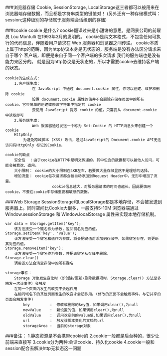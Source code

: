 
###浏览器存储
	Cookie, SessionStorage, LocalStorage这三者都可以被用来在浏览器端存储数据，而且都是字符串类型的键值对！
	(另外还有一种存储模式叫：session;这种级别的存储属于服务端会话级别的存储)
	
###cookie
	cookie 是什么?
		cookie翻译过来是小甜饼的意思，是网景公司的前雇员 Lou Montulli 在1993年3月的发明的。
		cookie是纯文本格式，不包含任何可执行的代码信息，伴随着用户请求在 Web 服务器和浏览器之间传递。
		cookie本质上属于http的范畴，因为http协议本身是无状态的，服务端是没有办法区分请求来自于哪个
					客户端，即便是来自于同一个客户端的多次请求 我们的服务端也是没有能力来区分的。
					就是因为http协议是无状态的，所以才需要cookie去维持客户端的状态。
	
	cookie的生成方式:
		1.客户端生成:
			    在 JavaScript 中通过 document.cookie 属性，你可以创建、维护和删除 cookie
				设置 document.cookie 属性的值并不会删除存储在页面中的所有 cookie。它只简单的创建或修改字符串中指定的 cookie
				要使用 JavaScript 提取 cookie 的值，只需要从 document.cookie 中读取即可
        2.服务端生成:
				Web 服务器通过发送一个称为 Set-Cookie 的 HTTP消息头来创建一个 cookie
        HttpOnly
            为避免跨域脚本 (XSS) 攻击，通过JavaScript的 Document.cookie API无法访问有HttpOnly 标记的Cookie，
		
	cookie的缺点
		安全性  ：由于cookie在HTTP中是明文传递的，其中包含的数据都可以被他人访问，可能会被篡改、盗用。
		大小限制： cookie的大小限制在4KB左右，若要做大量存储显然不是理想的选择。
		增加流量： cookie每次请求都会被自动添加到Request Header中，无形中增加了流量。
						 cookie信息越大，对服务器请求的时间也越长。因此要慎用cookie，不要在cookie中存储重要和敏感的数据。
	

###Web Storage
	SessionStorage和LocalStorage都是本地存储，不会被发送到服务器上。同时空间比Cookie大很多，一般支持5-10M
	浏览器端通过 Window.sessionStorage 和 Window.localStorage 属性来实现本地存储机制。
	
	var data = Storage.getItem('key');
		该方法接受一个键名作为参数，返回键名对应的值。
	Storage.setItem('key', 'value');
		该方法接受一个键名和值作为参数，将会把键值对添加到存储中，如果键名存在，则更新其对应的值。
	Storage.removeItem('key');
		该方法接受一个键名作为参数，并把该键名从存储中删除。
	Storage.clear()
		调用该方法会清空存储中的所有键名
	
	storage事件：	
		Storage 对象发生变化时（即创建/更新/删除数据项时，Storage.clear() 方法至多触发一次该事件）会触发
		在同一个页面内发生的改变不会起作用
		在相同域名下的其他页面发生的改变才会起作用。(修改的页面不会触发事件，与它共享的页面会触发事件)
			key 	    :  修改或删除的key值，如果调用clear(),为null
			newValue    :  新设置的值，如果调用clear(),为null
			oldValue    :  调用改变前的value值,如果调用clear(),为null
			url         :  触发该脚本变化的文档的url
			storageArea :  当前的storage对象

###备注：
	1.静态资源是不会携带cookie的
	2.cookie一般都是后台种的，很少让前端来直接写
	3.cookie分为两种:会话cookie、持久化cookie
	4.cookie一般和session配合去解决http无状态这一问题
		
		
	